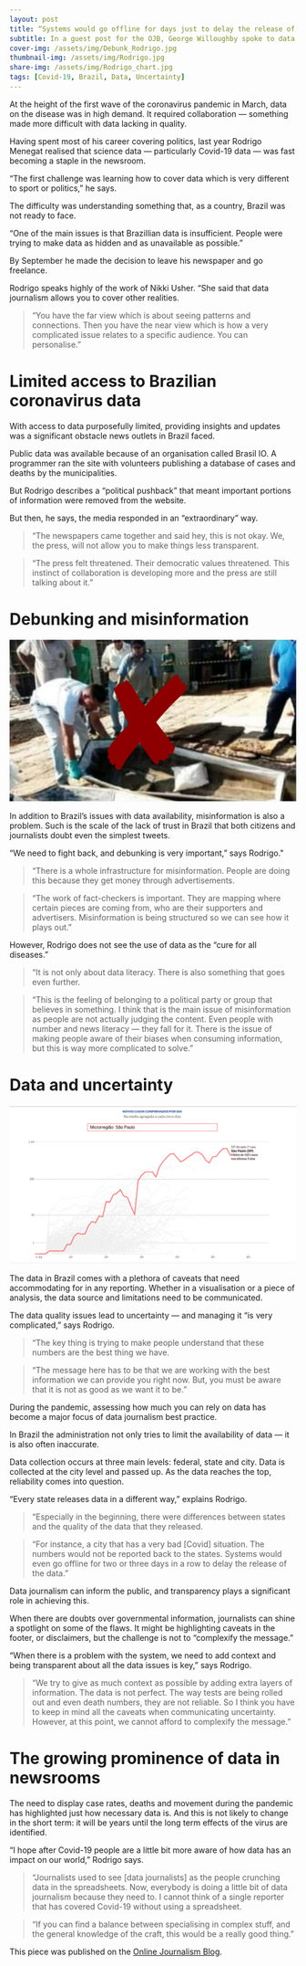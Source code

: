 ```yaml
---
layout: post
title: “Systems would go offline for days just to delay the release of data” – Rodrigo Menegat on Covid-19 data journalism in Brazil
subtitle: In a guest post for the OJB, George Willoughby spoke to data journalist Rodrigo Menegat about reporting on Covid-19 in Brazil, managing uncertainty and how data journalism could help debunk misinformation.
cover-img: /assets/img/Debunk_Rodrigo.jpg
thumbnail-img: /assets/img/Rodrigo.jpg
share-img: /assets/img/Rodrigo_chart.jpg
tags: [Covid-19, Brazil, Data, Uncertainty]
---
```


At the height of the first wave of the coronavirus pandemic in March, data on the disease was in high demand. It required collaboration — something made more difficult with data lacking in quality.

Having spent most of his career covering politics, last year Rodrigo Menegat realised that science data — particularly Covid-19 data — was fast becoming a staple in the newsroom. 

“The first challenge was learning how to cover data which is very different to sport or politics,” he says.

The difficulty was understanding something that, as a country, Brazil was not ready to face.

“One of the main issues is that Brazillian data is insufficient. People were trying to make data as hidden and as unavailable as possible.”

By September he made the decision to leave his newspaper and go freelance.

Rodrigo speaks highly of the work of Nikki Usher. “She said that data journalism allows you to cover other realities.

> “You have the far view which is about seeing patterns and connections. Then you have the near view which is how a very complicated issue relates to a specific audience. You can personalise.”

# Limited access to Brazilian coronavirus data

With access to data purposefully limited, providing insights and updates was a significant obstacle news outlets in Brazil faced.

Public data was available because of an organisation called Brasil IO. A programmer ran the site with volunteers publishing a database of cases and deaths by the municipalities.

But Rodrigo describes a “political pushback” that meant important portions of information were removed from the website.

But then, he says, the media responded in an “extraordinary” way.

> “The newspapers came together and said hey, this is not okay. We, the press, will not allow you to make things less transparent.

> “The press felt threatened. Their democratic values threatened. This instinct of collaboration is developing more and the press are still talking about it.”

# Debunking and misinformation
![debunking](/assets/img/Debunk_Rodrigo.jpg)

In addition to Brazil’s issues with data availability, misinformation is also a problem. Such is the scale of the lack of trust in Brazil that both citizens and journalists doubt even the simplest tweets.

“We need to fight back, and debunking is very important,” says Rodrigo."

> “There is a whole infrastructure for misinformation. People are doing this because they get money through advertisements.

> “The work of fact-checkers is important. They are mapping where certain pieces are coming from, who are their supporters and advertisers. Misinformation is being structured so we can see how it plays out.”

However, Rodrigo does not see the use of data as the “cure for all diseases.”

> “It is not only about data literacy. There is also something that goes even further.

> “This is the feeling of belonging to a political party or group that believes in something. I think that is the main issue of misinformation as people are not actually judging the content. Even people with number and news literacy — they fall for it. There is the issue of making people aware of their biases when consuming information, but this is way more complicated to solve.”

# Data and uncertainty

![rodrigo-chart](/assets/img/Rodrigo_chart.jpg)

The data in Brazil comes with a plethora of caveats that need accommodating for in any reporting. Whether in a visualisation or a piece of analysis, the data source and limitations need to be communicated.

The data quality issues lead to uncertainty — and managing it “is very complicated,” says Rodrigo.

> “The key thing is trying to make people understand that these numbers are the best thing we have.

> “The message here has to be that we are working with the best information we can provide you right now. But, you must be aware that it is not as good as we want it to be.”

During the pandemic, assessing how much you can rely on data has become a major focus of data journalism best practice.

In Brazil the administration not only tries to limit the availability of data — it is also often inaccurate.

Data collection occurs at three main levels: federal, state and city. Data is collected at the city level and passed up. As the data reaches the top, reliability comes into question.

“Every state releases data in a different way,” explains Rodrigo. 

> “Especially in the beginning, there were differences between states and the quality of the data that they released.

> “For instance, a city that has a very bad [Covid] situation. The numbers would not be reported back to the states. Systems would even go offline for two or three days in a row to delay the release of the data.”

Data journalism can inform the public, and transparency plays a significant role in achieving this.

When there are doubts over governmental information, journalists can shine a spotlight on some of the flaws. It might be highlighting caveats in the footer, or disclaimers, but the challenge is not to “complexify the message.”

“When there is a problem with the system, we need to add context and being transparent about all the data issues is key,” says Rodrigo.

> “We try to give as much context as possible by adding extra layers of information. The data is not perfect. The way tests are being rolled out and even death numbers, they are not reliable. So I think you have to keep in mind all the caveats when communicating uncertainty. However, at this point, we cannot afford to complexify the message.”

# The growing prominence of data in newsrooms

The need to display case rates, deaths and movement during the pandemic has highlighted just how necessary data is. And this is not likely to change in the short term: it will be years until the long term effects of the virus are identified.

“I hope after Covid-19 people are a little bit more aware of how data has an impact on our world,” Rodrigo says.

> “Journalists used to see [data journalists] as the people crunching data in the spreadsheets. Now, everybody is doing a little bit of data journalism because they need to. I cannot think of a single reporter that has covered Covid-19 without using a spreadsheet.

> “If you can find a balance between specialising in complex stuff, and the general knowledge of the craft, this would be a really good thing.”

This piece was published on the [Online Journalism Blog](https://onlinejournalismblog.com/2021/01/19/systems-would-go-offline-for-days-just-to-delay-the-release-of-data-rodrigo-menegat-on-covid-19-data-journalism-in-brazil/).
